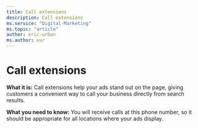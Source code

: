 ```yaml
---
title: Call extensions
description: Call extensions
ms.service: "Digital-Marketing"
ms.topic: "article"
author: eric-urban
ms.author: eur
---
```


# Call extensions

**What it is:**     Call extensions help your ads stand out on the page, giving customers a convenient way to call your business directly from search results.

**What you need to know:**    You will receive calls at this phone number, so it should be appropriate for all locations where your ads display.


